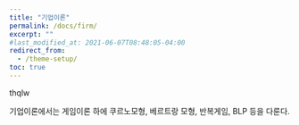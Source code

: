 ```yaml
---
title: "기업이론"
permalink: /docs/firm/
excerpt: ""
#last_modified_at: 2021-06-07T08:48:05-04:00
redirect_from:
  - /theme-setup/
toc: true
---
```




thqlw 



기업이론에서는 게임이론 하에 쿠르노모형, 베르트랑 모형, 반복게임, BLP 등을 다룬다. 

